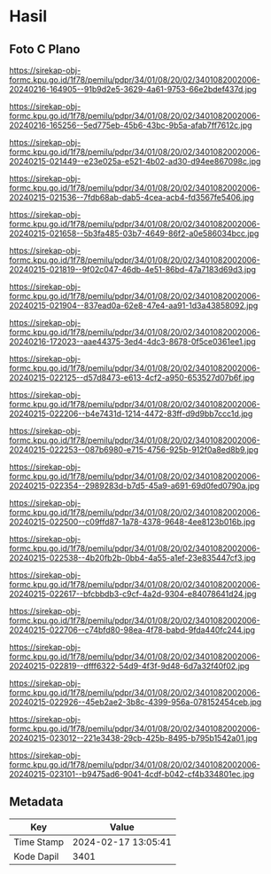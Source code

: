 # Hasil

## Foto C Plano

https://sirekap-obj-formc.kpu.go.id/1f78/pemilu/pdpr/34/01/08/20/02/3401082002006-20240216-164905--91b9d2e5-3629-4a61-9753-66e2bdef437d.jpg

https://sirekap-obj-formc.kpu.go.id/1f78/pemilu/pdpr/34/01/08/20/02/3401082002006-20240216-165256--5ed775eb-45b6-43bc-9b5a-afab7ff7612c.jpg

https://sirekap-obj-formc.kpu.go.id/1f78/pemilu/pdpr/34/01/08/20/02/3401082002006-20240215-021449--e23e025a-e521-4b02-ad30-d94ee867098c.jpg

https://sirekap-obj-formc.kpu.go.id/1f78/pemilu/pdpr/34/01/08/20/02/3401082002006-20240215-021536--7fdb68ab-dab5-4cea-acb4-fd3567fe5406.jpg

https://sirekap-obj-formc.kpu.go.id/1f78/pemilu/pdpr/34/01/08/20/02/3401082002006-20240215-021658--5b3fa485-03b7-4649-86f2-a0e586034bcc.jpg

https://sirekap-obj-formc.kpu.go.id/1f78/pemilu/pdpr/34/01/08/20/02/3401082002006-20240215-021819--9f02c047-46db-4e51-86bd-47a7183d69d3.jpg

https://sirekap-obj-formc.kpu.go.id/1f78/pemilu/pdpr/34/01/08/20/02/3401082002006-20240215-021904--837ead0a-62e8-47e4-aa91-1d3a43858092.jpg

https://sirekap-obj-formc.kpu.go.id/1f78/pemilu/pdpr/34/01/08/20/02/3401082002006-20240216-172023--aae44375-3ed4-4dc3-8678-0f5ce0361ee1.jpg

https://sirekap-obj-formc.kpu.go.id/1f78/pemilu/pdpr/34/01/08/20/02/3401082002006-20240215-022125--d57d8473-e613-4cf2-a950-653527d07b6f.jpg

https://sirekap-obj-formc.kpu.go.id/1f78/pemilu/pdpr/34/01/08/20/02/3401082002006-20240215-022206--b4e7431d-1214-4472-83ff-d9d9bb7ccc1d.jpg

https://sirekap-obj-formc.kpu.go.id/1f78/pemilu/pdpr/34/01/08/20/02/3401082002006-20240215-022253--087b6980-e715-4756-925b-912f0a8ed8b9.jpg

https://sirekap-obj-formc.kpu.go.id/1f78/pemilu/pdpr/34/01/08/20/02/3401082002006-20240215-022354--2989283d-b7d5-45a9-a691-69d0fed0790a.jpg

https://sirekap-obj-formc.kpu.go.id/1f78/pemilu/pdpr/34/01/08/20/02/3401082002006-20240215-022500--c09ffd87-1a78-4378-9648-4ee8123b016b.jpg

https://sirekap-obj-formc.kpu.go.id/1f78/pemilu/pdpr/34/01/08/20/02/3401082002006-20240215-022538--4b20fb2b-0bb4-4a55-a1ef-23e835447cf3.jpg

https://sirekap-obj-formc.kpu.go.id/1f78/pemilu/pdpr/34/01/08/20/02/3401082002006-20240215-022617--bfcbbdb3-c9cf-4a2d-9304-e84078641d24.jpg

https://sirekap-obj-formc.kpu.go.id/1f78/pemilu/pdpr/34/01/08/20/02/3401082002006-20240215-022706--c74bfd80-98ea-4f78-babd-9fda440fc244.jpg

https://sirekap-obj-formc.kpu.go.id/1f78/pemilu/pdpr/34/01/08/20/02/3401082002006-20240215-022819--dfff6322-54d9-4f3f-9d48-6d7a32f40f02.jpg

https://sirekap-obj-formc.kpu.go.id/1f78/pemilu/pdpr/34/01/08/20/02/3401082002006-20240215-022926--45eb2ae2-3b8c-4399-956a-078152454ceb.jpg

https://sirekap-obj-formc.kpu.go.id/1f78/pemilu/pdpr/34/01/08/20/02/3401082002006-20240215-023012--221e3438-29cb-425b-8495-b795b1542a01.jpg

https://sirekap-obj-formc.kpu.go.id/1f78/pemilu/pdpr/34/01/08/20/02/3401082002006-20240215-023101--b9475ad6-9041-4cdf-b042-cf4b334801ec.jpg


## Metadata

| Key        | Value               |
| ---------- | ------------------- |
| Time Stamp | 2024-02-17 13:05:41 |
| Kode Dapil | 3401                |



